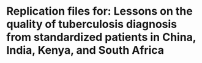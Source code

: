 # Replication files for: Lessons on the quality of tuberculosis diagnosis from standardized patients in China, India, Kenya, and South Africa
